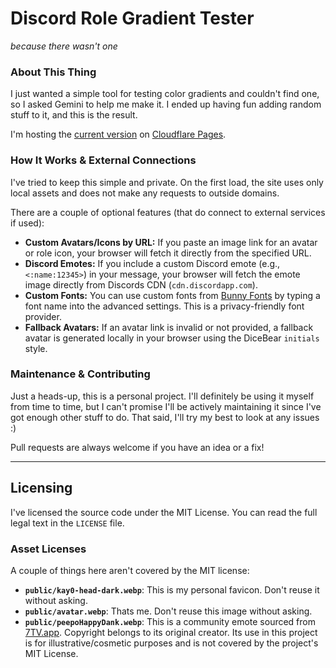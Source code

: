 # Discord Role Gradient Tester
*because there wasn't one*

### About This Thing
I just wanted a simple tool for testing color gradients and couldn't find one, so I asked Gemini to help me make it. I ended up having fun adding random stuff to it, and this is the result.

I'm hosting the [current version](https://rolegradients.kay0.io) on [Cloudflare Pages](https://pages.cloudflare.com/).

### How It Works & External Connections
I've tried to keep this simple and private. On the first load, the site uses only local assets and does not make any requests to outside domains.

There are a couple of optional features (that do connect to external services if used):

* **Custom Avatars/Icons by URL:** If you paste an image link for an avatar or role icon, your browser will fetch it directly from the specified URL.
* **Discord Emotes:** If you include a custom Discord emote (e.g., `<:name:12345>`) in your message, your browser will fetch the emote image directly from Discords CDN (`cdn.discordapp.com`).
* **Custom Fonts:** You can use custom fonts from [Bunny Fonts](https://fonts.bunny.net) by typing a font name into the advanced settings. This is a privacy-friendly font provider.
* **Fallback Avatars:** If an avatar link is invalid or not provided, a fallback avatar is generated locally in your browser using the DiceBear `initials` style.

### Maintenance & Contributing

Just a heads-up, this is a personal project. I'll definitely be using it myself from time to time, but I can't promise I'll be actively maintaining it since I've got enough other stuff to do. That said, I'll try my best to look at any issues :)

Pull requests are always welcome if you have an idea or a fix!

---

## Licensing

I've licensed the source code under the MIT License. You can read the full legal text in the `LICENSE` file.

### Asset Licenses

A couple of things here aren't covered by the MIT license:

* **`public/kay0-head-dark.webp`**: This is my personal favicon. Don't reuse it without asking.
* **`public/avatar.webp`**: Thats me. Don't reuse this image without asking.
* **`public/peepoHappyDank.webp`**: This is a community emote sourced from [7TV.app](https://7tv.app). Copyright belongs to its original creator. Its use in this project is for illustrative/cosmetic purposes and is not covered by the project's MIT License.
